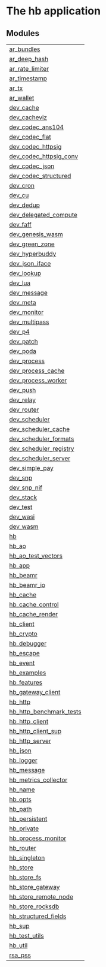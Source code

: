 

# The hb application #


## Modules ##


<table width="100%" border="0" summary="list of modules">
<tr><td><a href="ar_bundles.md" class="module">ar_bundles</a></td></tr>
<tr><td><a href="ar_deep_hash.md" class="module">ar_deep_hash</a></td></tr>
<tr><td><a href="ar_rate_limiter.md" class="module">ar_rate_limiter</a></td></tr>
<tr><td><a href="ar_timestamp.md" class="module">ar_timestamp</a></td></tr>
<tr><td><a href="ar_tx.md" class="module">ar_tx</a></td></tr>
<tr><td><a href="ar_wallet.md" class="module">ar_wallet</a></td></tr>
<tr><td><a href="dev_cache.md" class="module">dev_cache</a></td></tr>
<tr><td><a href="dev_cacheviz.md" class="module">dev_cacheviz</a></td></tr>
<tr><td><a href="dev_codec_ans104.md" class="module">dev_codec_ans104</a></td></tr>
<tr><td><a href="dev_codec_flat.md" class="module">dev_codec_flat</a></td></tr>
<tr><td><a href="dev_codec_httpsig.md" class="module">dev_codec_httpsig</a></td></tr>
<tr><td><a href="dev_codec_httpsig_conv.md" class="module">dev_codec_httpsig_conv</a></td></tr>
<tr><td><a href="dev_codec_json.md" class="module">dev_codec_json</a></td></tr>
<tr><td><a href="dev_codec_structured.md" class="module">dev_codec_structured</a></td></tr>
<tr><td><a href="dev_cron.md" class="module">dev_cron</a></td></tr>
<tr><td><a href="dev_cu.md" class="module">dev_cu</a></td></tr>
<tr><td><a href="dev_dedup.md" class="module">dev_dedup</a></td></tr>
<tr><td><a href="dev_delegated_compute.md" class="module">dev_delegated_compute</a></td></tr>
<tr><td><a href="dev_faff.md" class="module">dev_faff</a></td></tr>
<tr><td><a href="dev_genesis_wasm.md" class="module">dev_genesis_wasm</a></td></tr>
<tr><td><a href="dev_green_zone.md" class="module">dev_green_zone</a></td></tr>
<tr><td><a href="dev_hyperbuddy.md" class="module">dev_hyperbuddy</a></td></tr>
<tr><td><a href="dev_json_iface.md" class="module">dev_json_iface</a></td></tr>
<tr><td><a href="dev_lookup.md" class="module">dev_lookup</a></td></tr>
<tr><td><a href="dev_lua.md" class="module">dev_lua</a></td></tr>
<tr><td><a href="dev_message.md" class="module">dev_message</a></td></tr>
<tr><td><a href="dev_meta.md" class="module">dev_meta</a></td></tr>
<tr><td><a href="dev_monitor.md" class="module">dev_monitor</a></td></tr>
<tr><td><a href="dev_multipass.md" class="module">dev_multipass</a></td></tr>
<tr><td><a href="dev_p4.md" class="module">dev_p4</a></td></tr>
<tr><td><a href="dev_patch.md" class="module">dev_patch</a></td></tr>
<tr><td><a href="dev_poda.md" class="module">dev_poda</a></td></tr>
<tr><td><a href="dev_process.md" class="module">dev_process</a></td></tr>
<tr><td><a href="dev_process_cache.md" class="module">dev_process_cache</a></td></tr>
<tr><td><a href="dev_process_worker.md" class="module">dev_process_worker</a></td></tr>
<tr><td><a href="dev_push.md" class="module">dev_push</a></td></tr>
<tr><td><a href="dev_relay.md" class="module">dev_relay</a></td></tr>
<tr><td><a href="dev_router.md" class="module">dev_router</a></td></tr>
<tr><td><a href="dev_scheduler.md" class="module">dev_scheduler</a></td></tr>
<tr><td><a href="dev_scheduler_cache.md" class="module">dev_scheduler_cache</a></td></tr>
<tr><td><a href="dev_scheduler_formats.md" class="module">dev_scheduler_formats</a></td></tr>
<tr><td><a href="dev_scheduler_registry.md" class="module">dev_scheduler_registry</a></td></tr>
<tr><td><a href="dev_scheduler_server.md" class="module">dev_scheduler_server</a></td></tr>
<tr><td><a href="dev_simple_pay.md" class="module">dev_simple_pay</a></td></tr>
<tr><td><a href="dev_snp.md" class="module">dev_snp</a></td></tr>
<tr><td><a href="dev_snp_nif.md" class="module">dev_snp_nif</a></td></tr>
<tr><td><a href="dev_stack.md" class="module">dev_stack</a></td></tr>
<tr><td><a href="dev_test.md" class="module">dev_test</a></td></tr>
<tr><td><a href="dev_wasi.md" class="module">dev_wasi</a></td></tr>
<tr><td><a href="dev_wasm.md" class="module">dev_wasm</a></td></tr>
<tr><td><a href="hb.md" class="module">hb</a></td></tr>
<tr><td><a href="hb_ao.md" class="module">hb_ao</a></td></tr>
<tr><td><a href="hb_ao_test_vectors.md" class="module">hb_ao_test_vectors</a></td></tr>
<tr><td><a href="hb_app.md" class="module">hb_app</a></td></tr>
<tr><td><a href="hb_beamr.md" class="module">hb_beamr</a></td></tr>
<tr><td><a href="hb_beamr_io.md" class="module">hb_beamr_io</a></td></tr>
<tr><td><a href="hb_cache.md" class="module">hb_cache</a></td></tr>
<tr><td><a href="hb_cache_control.md" class="module">hb_cache_control</a></td></tr>
<tr><td><a href="hb_cache_render.md" class="module">hb_cache_render</a></td></tr>
<tr><td><a href="hb_client.md" class="module">hb_client</a></td></tr>
<tr><td><a href="hb_crypto.md" class="module">hb_crypto</a></td></tr>
<tr><td><a href="hb_debugger.md" class="module">hb_debugger</a></td></tr>
<tr><td><a href="hb_escape.md" class="module">hb_escape</a></td></tr>
<tr><td><a href="hb_event.md" class="module">hb_event</a></td></tr>
<tr><td><a href="hb_examples.md" class="module">hb_examples</a></td></tr>
<tr><td><a href="hb_features.md" class="module">hb_features</a></td></tr>
<tr><td><a href="hb_gateway_client.md" class="module">hb_gateway_client</a></td></tr>
<tr><td><a href="hb_http.md" class="module">hb_http</a></td></tr>
<tr><td><a href="hb_http_benchmark_tests.md" class="module">hb_http_benchmark_tests</a></td></tr>
<tr><td><a href="hb_http_client.md" class="module">hb_http_client</a></td></tr>
<tr><td><a href="hb_http_client_sup.md" class="module">hb_http_client_sup</a></td></tr>
<tr><td><a href="hb_http_server.md" class="module">hb_http_server</a></td></tr>
<tr><td><a href="hb_json.md" class="module">hb_json</a></td></tr>
<tr><td><a href="hb_logger.md" class="module">hb_logger</a></td></tr>
<tr><td><a href="hb_message.md" class="module">hb_message</a></td></tr>
<tr><td><a href="hb_metrics_collector.md" class="module">hb_metrics_collector</a></td></tr>
<tr><td><a href="hb_name.md" class="module">hb_name</a></td></tr>
<tr><td><a href="hb_opts.md" class="module">hb_opts</a></td></tr>
<tr><td><a href="hb_path.md" class="module">hb_path</a></td></tr>
<tr><td><a href="hb_persistent.md" class="module">hb_persistent</a></td></tr>
<tr><td><a href="hb_private.md" class="module">hb_private</a></td></tr>
<tr><td><a href="hb_process_monitor.md" class="module">hb_process_monitor</a></td></tr>
<tr><td><a href="hb_router.md" class="module">hb_router</a></td></tr>
<tr><td><a href="hb_singleton.md" class="module">hb_singleton</a></td></tr>
<tr><td><a href="hb_store.md" class="module">hb_store</a></td></tr>
<tr><td><a href="hb_store_fs.md" class="module">hb_store_fs</a></td></tr>
<tr><td><a href="hb_store_gateway.md" class="module">hb_store_gateway</a></td></tr>
<tr><td><a href="hb_store_remote_node.md" class="module">hb_store_remote_node</a></td></tr>
<tr><td><a href="hb_store_rocksdb.md" class="module">hb_store_rocksdb</a></td></tr>
<tr><td><a href="hb_structured_fields.md" class="module">hb_structured_fields</a></td></tr>
<tr><td><a href="hb_sup.md" class="module">hb_sup</a></td></tr>
<tr><td><a href="hb_test_utils.md" class="module">hb_test_utils</a></td></tr>
<tr><td><a href="hb_util.md" class="module">hb_util</a></td></tr>
<tr><td><a href="rsa_pss.md" class="module">rsa_pss</a></td></tr></table>


